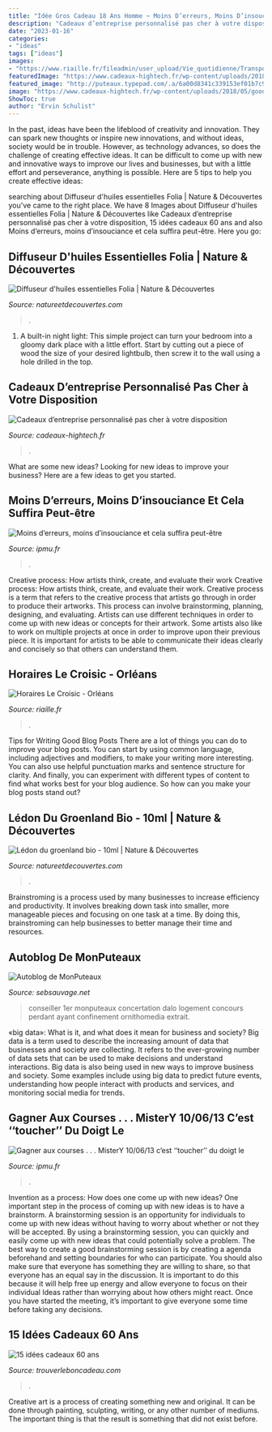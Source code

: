 ```yaml
---
title: "Idée Gros Cadeau 18 Ans Homme ~ Moins D’erreurs, Moins D’insouciance Et Cela Suffira Peut-être"
description: "Cadeaux d’entreprise personnalisé pas cher à votre disposition"
date: "2023-01-16"
categories:
- "ideas"
tags: ["ideas"]
images:
- "https://www.riaille.fr/fileadmin/user_upload/Vie_quotidienne/Transports/grille-horaire-2016-1.jpg"
featuredImage: "https://www.cadeaux-hightech.fr/wp-content/uploads/2018/05/goodies-cadeau-unique-entreprise-ce-idee.jpg"
featured_image: "http://puteaux.typepad.com/.a/6a00d8341c339153ef01b7c9093ba6970b-500wi"
image: "https://www.cadeaux-hightech.fr/wp-content/uploads/2018/05/goodies-cadeau-unique-entreprise-ce-idee.jpg"
ShowToc: true
author: "Ervin Schulist"
---
```



In the past, ideas have been the lifeblood of creativity and innovation. They can spark new thoughts or inspire new innovations, and without ideas, society would be in trouble. However, as technology advances, so does the challenge of creating effective ideas. It can be difficult to come up with new and innovative ways to improve our lives and businesses, but with a little effort and perseverance, anything is possible. Here are 5 tips to help you create effective ideas: 
	

		
searching about Diffuseur d&#039;huiles essentielles Folia | Nature &amp; Découvertes you've came to the right place. We have 8 Images about Diffuseur d&#039;huiles essentielles Folia | Nature &amp; Découvertes like Cadeaux d’entreprise personnalisé pas cher à votre disposition, 15 idées cadeaux 60 ans and also Moins d’erreurs, moins d’insouciance et cela suffira peut-être. Here you go:
		
    
## Diffuseur D&#039;huiles Essentielles Folia | Nature &amp; Découvertes

<img loading=lazy src="https://cache.natureetdecouvertes.com/Medias/Images/Articles/15207960/690" onerror="this.onerror=null;this.src='https://tse4.mm.bing.net/th?id=OIP.5htiaTyfhUvy07PBNM-jPgHaHa&amp;pid=15.1';" alt="Diffuseur d&#039;huiles essentielles Folia | Nature &amp; Découvertes">

_Source: natureetdecouvertes.com_

>. 

	

1. A built-in night light: This simple project can turn your bedroom into a gloomy dark place with a little effort. Start by cutting out a piece of wood the size of your desired lightbulb, then screw it to the wall using a hole drilled in the top.

    
## Cadeaux D’entreprise Personnalisé Pas Cher à Votre Disposition

<img loading=lazy src="https://www.cadeaux-hightech.fr/wp-content/uploads/2018/05/goodies-cadeau-unique-entreprise-ce-idee.jpg" onerror="this.onerror=null;this.src='https://tse1.mm.bing.net/th?id=OIP.o4Zss_0wi6s4R5bw2LgDzwHaDn&amp;pid=15.1';" alt="Cadeaux d’entreprise personnalisé pas cher à votre disposition">

_Source: cadeaux-hightech.fr_

>. 

	

What are some new ideas?
Looking for new ideas to improve your business? Here are a few ideas to get you started.

    
## Moins D’erreurs, Moins D’insouciance Et Cela Suffira Peut-être

<img loading=lazy src="https://ipmu.fr/iPMU/Guy_de_Rothschild_files/droppedImage_10.jpg" onerror="this.onerror=null;this.src='https://tse1.mm.bing.net/th?id=OIP.pbtLj9QlzowBe25BoE2AEAAAAA&amp;pid=15.1';" alt="Moins d’erreurs, moins d’insouciance et cela suffira peut-être">

_Source: ipmu.fr_

>. 

	

Creative process: How artists think, create, and evaluate their work
Creative process: How artists think, create, and evaluate their work.
Creative process is a term that refers to the creative process that artists go through in order to produce their artworks. This process can involve brainstorming, planning, designing, and evaluating. Artists can use different techniques in order to come up with new ideas or concepts for their artwork. Some artists also like to work on multiple projects at once in order to improve upon their previous piece. It is important for artists to be able to communicate their ideas clearly and concisely so that others can understand them.

    
## Horaires Le Croisic - Orléans

<img loading=lazy src="https://www.riaille.fr/fileadmin/user_upload/Vie_quotidienne/Transports/grille-horaire-2016-1.jpg" onerror="this.onerror=null;this.src='https://tse2.mm.bing.net/th?id=OIP.aFmQdTcxTQZMOiKUulennwHaE7&amp;pid=15.1';" alt="Horaires Le Croisic - Orléans">

_Source: riaille.fr_

>. 

	

Tips for Writing Good Blog Posts
There are a lot of things you can do to improve your blog posts. You can start by using common language, including adjectives and modifiers, to make your writing more interesting. You can also use helpful punctuation marks and sentence structure for clarity. And finally, you can experiment with different types of content to find what works best for your blog audience. So how can you make your blog posts stand out?

    
## Lédon Du Groenland Bio - 10ml | Nature &amp; Découvertes

<img loading=lazy src="https://cache.natureetdecouvertes.com/Medias/Images/Articles/92354230/690" onerror="this.onerror=null;this.src='https://tse1.mm.bing.net/th?id=OIP.UXJ3XLlkWEFVBnZ2BSntRwHaHa&amp;pid=15.1';" alt="Lédon du groenland bio - 10ml | Nature &amp; Découvertes">

_Source: natureetdecouvertes.com_

>. 

	

Brainstroming is a process used by many businesses to increase efficiency and productivity. It involves breaking down task into smaller, more manageable pieces and focusing on one task at a time. By doing this, brainstroming can help businesses to better manage their time and resources.

    
## Autoblog De MonPuteaux

<img loading=lazy src="http://puteaux.typepad.com/.a/6a00d8341c339153ef01b7c9093ba6970b-500wi" onerror="this.onerror=null;this.src='https://tse4.mm.bing.net/th?id=OIP.D-LJ8HYnpnlisJ28pLhMrQHaJ4&amp;pid=15.1';" alt="Autoblog de MonPuteaux">

_Source: sebsauvage.net_

>conseiller 1er monputeaux concertation dalo logement concours perdant ayant confinement ornithomedia extrait. 

	

«big data»: What is it, and what does it mean for business and society?
Big data is a term used to describe the increasing amount of data that businesses and society are collecting. It refers to the ever-growing number of data sets that can be used to make decisions and understand interactions. Big data is also being used in new ways to improve business and society. Some examples include using big data to predict future events, understanding how people interact with products and services, and monitoring social media for trends.

    
## Gagner Aux Courses . . . MisterY 10/06/13 C’est ‘‘toucher’’ Du Doigt Le

<img loading=lazy src="https://ipmu.fr/iPMU/GAGNER_aux_Courses_files/droppedImage_9.jpg" onerror="this.onerror=null;this.src='https://tse1.mm.bing.net/th?id=OIP.xkAkH2kxAqXdg-1k2qiD0AHaCs&amp;pid=15.1';" alt="Gagner aux courses . . . MisterY 10/06/13 c’est ‘‘toucher’’ du doigt le">

_Source: ipmu.fr_

>. 

	

Invention as a process: How does one come up with new ideas?
One important step in the process of coming up with new ideas is to have a brainstorm. A brainstorming session is an opportunity for individuals to come up with new ideas without having to worry about whether or not they will be accepted. By using a brainstorming session, you can quickly and easily come up with new ideas that could potentially solve a problem. 
The best way to create a good brainstorming session is by creating a agenda beforehand and setting boundaries for who can participate. You should also make sure that everyone has something they are willing to share, so that everyone has an equal say in the discussion. It is important to do this because it will help free up energy and allow everyone to focus on their individual Ideas rather than worrying about how others might react. Once you have started the meeting, it’s important to give everyone some time before taking any decisions.

    
## 15 Idées Cadeaux 60 Ans

<img loading=lazy src="https://www.trouverleboncadeau.com/img/ama/2873881615_330.jpg" onerror="this.onerror=null;this.src='https://tse1.mm.bing.net/th?id=OIP.kTr1Hr39GwaQKCSyMyRj2wHaKO&amp;pid=15.1';" alt="15 idées cadeaux 60 ans">

_Source: trouverleboncadeau.com_

>. 

	

Creative art is a process of creating something new and original. It can be done through painting, sculpting, writing, or any other number of mediums. The important thing is that the result is something that did not exist before.

